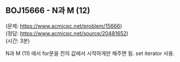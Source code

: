 ## BOJ15666 - N과 M (12)  
(문제: https://www.acmicpc.net/problem/15666)  
(정답: https://www.acmicpc.net/source/20481652)  
(시간: 3분)  

N과 M (11) 에서 for문을 전의 값에서 시작하게만 해주면 됨. set iterator 사용.